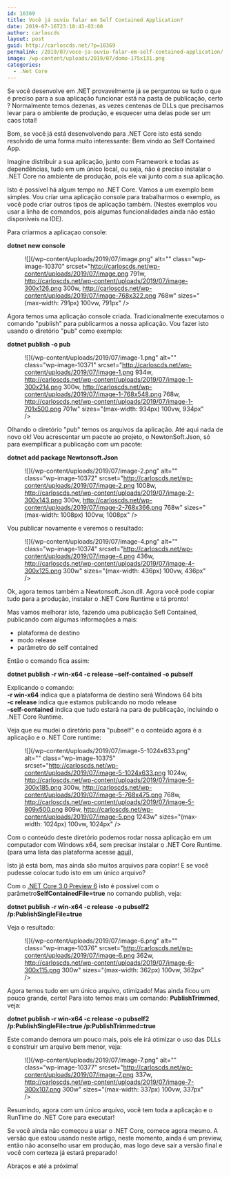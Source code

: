 ```yaml
---
id: 10369
title: Você já ouviu falar em Self Contained Application?
date: 2019-07-16T23:10:43-03:00
author: carloscds
layout: post
guid: http://carloscds.net/?p=10369
permalink: /2019/07/voce-ja-ouviu-falar-em-self-contained-application/
image: /wp-content/uploads/2019/07/domo-175x131.png
categories:
  - .Net Core
---
```

Se você desenvolve em .NET provavelmente já se perguntou se tudo o que é preciso para a sua aplicação funcionar está na pasta de publicação, certo ? Normalmente temos dezenas, as vezes centenas de DLLs que precisamos levar para o ambiente de produção, e esquecer uma delas pode ser um caos total!

Bom, se você já está desenvolvendo para .NET Core isto está sendo resolvido de uma forma muito interessante: Bem vindo ao Self Contained App. 

Imagine distribuir a sua aplicação, junto com Framework e todas as dependências, tudo em um único local, ou seja, não é preciso instalar o .NET Core no ambiente de produção, pois ele vai junto com a sua aplicação.

Isto é possível há algum tempo no .NET Core. Vamos a um exemplo bem simples. Vou criar uma aplicação console para trabalharmos o exemplo, as você pode criar outros tipos de aplicação também. (Nestes exemplos vou usar a linha de comandos, pois algumas funcionalidades ainda não estão disponíveis na IDE). 

Para criarmos a aplicaçao console:

**dotnet new console**<figure class="wp-block-image">

![](/wp-content/uploads/2019/07/image.png" alt="" class="wp-image-10370" srcset="http://carloscds.net/wp-content/uploads/2019/07/image.png 791w, http://carloscds.net/wp-content/uploads/2019/07/image-300x126.png 300w, http://carloscds.net/wp-content/uploads/2019/07/image-768x322.png 768w" sizes="(max-width: 791px) 100vw, 791px" /> <figcaption>  
</figcaption></figure> 

Agora temos uma aplicação console criada. Tradicionalmente executamos o comando "publish" para publicarmos a nossa aplicação. Vou fazer isto usando o diretório "pub" como exemplo:

**dotnet publish -o pub**<figure class="wp-block-image">

![](/wp-content/uploads/2019/07/image-1.png" alt="" class="wp-image-10371" srcset="http://carloscds.net/wp-content/uploads/2019/07/image-1.png 934w, http://carloscds.net/wp-content/uploads/2019/07/image-1-300x214.png 300w, http://carloscds.net/wp-content/uploads/2019/07/image-1-768x548.png 768w, http://carloscds.net/wp-content/uploads/2019/07/image-1-701x500.png 701w" sizes="(max-width: 934px) 100vw, 934px" /> </figure> 

Olhando o diretório "pub" temos os arquivos da aplicação. Até aqui nada de novo ok! Vou acrescentar um pacote ao projeto, o NewtonSoft.Json, só para exemplificar a publicação com um pacote:

**dotnet add package Newtonsoft.Json**<figure class="wp-block-image">

![](/wp-content/uploads/2019/07/image-2.png" alt="" class="wp-image-10372" srcset="http://carloscds.net/wp-content/uploads/2019/07/image-2.png 1008w, http://carloscds.net/wp-content/uploads/2019/07/image-2-300x143.png 300w, http://carloscds.net/wp-content/uploads/2019/07/image-2-768x366.png 768w" sizes="(max-width: 1008px) 100vw, 1008px" /> </figure> 

Vou publicar novamente e veremos o resultado:<figure class="wp-block-image">

![](/wp-content/uploads/2019/07/image-4.png" alt="" class="wp-image-10374" srcset="http://carloscds.net/wp-content/uploads/2019/07/image-4.png 436w, http://carloscds.net/wp-content/uploads/2019/07/image-4-300x125.png 300w" sizes="(max-width: 436px) 100vw, 436px" /> </figure> 

Ok, agora temos também a Newtonsoft.Json.dll. Agora você pode copiar tudo para a produção, instalar o .NET Core Runtime e tá pronto!

Mas vamos melhorar isto, fazendo uma publicação Sefl Contained, publicando com algumas informações a mais:

  * plataforma de destino
  * modo release
  * parâmetro do self contained 

Então o comando fica assim:

**dotnet publish -r win-x64 -c release &#8211;self-contained -o pubself** 

Explicando o comando:  
**-r win-x64** indica que a plataforma de destino será Windows 64 bits  
**-c release** indica que estamos publicando no modo release  
**&#8211;self-contained** indica que tudo estará na para de publicação, incluindo o .NET Core Runtime.

Veja que eu mudei o diretório para "pubself" e o conteúdo agora é a aplicação e o .NET Core runtime:<figure class="wp-block-image">

![](/wp-content/uploads/2019/07/image-5-1024x633.png" alt="" class="wp-image-10375" srcset="http://carloscds.net/wp-content/uploads/2019/07/image-5-1024x633.png 1024w, http://carloscds.net/wp-content/uploads/2019/07/image-5-300x185.png 300w, http://carloscds.net/wp-content/uploads/2019/07/image-5-768x475.png 768w, http://carloscds.net/wp-content/uploads/2019/07/image-5-809x500.png 809w, http://carloscds.net/wp-content/uploads/2019/07/image-5.png 1243w" sizes="(max-width: 1024px) 100vw, 1024px" /> </figure> 

Com o conteúdo deste diretório podemos rodar nossa aplicação em um computador com Windows x64, sem precisar instalar o .NET Core Runtime. (para uma lista das plataforma acesse [aqui](https://docs.microsoft.com/pt-br/dotnet/core/rid-catalog)), 

Isto já está bom, mas ainda são muitos arquivos para copiar! E se você pudesse colocar tudo isto em um único arquivo? 

Com o [.NET Core 3.0 Preview 6](https://dotnet.microsoft.com/download/dotnet-core/3.0) isto é possível com o parâmetro**SelfContainedFile=true** no comando publish, veja:

**dotnet publish -r win-x64 -c release -o pubself2 /p:PublishSingleFile=true**

Veja o resultado:<figure class="wp-block-image">

![](/wp-content/uploads/2019/07/image-6.png" alt="" class="wp-image-10376" srcset="http://carloscds.net/wp-content/uploads/2019/07/image-6.png 362w, http://carloscds.net/wp-content/uploads/2019/07/image-6-300x115.png 300w" sizes="(max-width: 362px) 100vw, 362px" /> </figure> 

Agora temos tudo em um único arquivo, otimizado! Mas ainda ficou um pouco grande, certo! Para isto temos mais um comando: **PublishTrimmed**, veja:

**dotnet publish -r win-x64 -c release -o pubself2 /p:PublishSingleFile=true /p:PublishTrimmed=true**

Este comando demora um pouco mais, pois ele irá otimizar o uso das DLLs e construir um arquivo bem menor, veja:<figure class="wp-block-image">

![](/wp-content/uploads/2019/07/image-7.png" alt="" class="wp-image-10377" srcset="http://carloscds.net/wp-content/uploads/2019/07/image-7.png 337w, http://carloscds.net/wp-content/uploads/2019/07/image-7-300x107.png 300w" sizes="(max-width: 337px) 100vw, 337px" /> </figure> 

Resumindo, agora com um único arquivo, você tem toda a aplicação e o RunTime do .NET Core para executar! 

Se você ainda não começou a usar o .NET Core, comece agora mesmo. A versão que estou usando neste artigo, neste momento, ainda é um preview, então não aconselho usar em produção, mas logo deve sair a versão final e você com certeza já estará preparado!

Abraços e até a próxima!